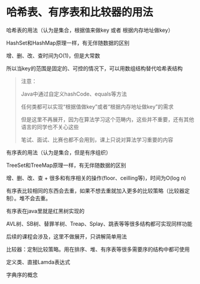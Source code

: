# 哈希表、有序表和比较器的用法

哈希表的用法（认为是集合，根据值来做key 或者 根据内存地址做key）

HashSet和HashMap原理一样，有无伴随数据的区别

增、删、改、查时间为O(1)，但是大常数

所以当key的范围是固定的、可控的情况下，可以用数组结构替代哈希表结构

> 注意：
>
> Java中通过自定义hashCode、equals等方法
>
> 任何类都可以实现“根据值做key”或者“根据内存地址做key”的需求
>
> 但是这里不再展开，因为在算法学习这个范畴内，这些并不重要，还有其他语言的同学也不关心这些
>
> 笔试、面试、比赛也都不会用到，课上只说对算法学习重要的内容

有序表的用法（认为是集合，但是有序组织）

TreeSet和TreeMap原理一样，有无伴随数据的区别

增、删、改、查 + 很多和有序相关的操作(floor、ceilling等)，时间为O(log n)

有序表比较相同的东西会去重，如果不想去重就加入更多的比较策略（比较器定制）。堆不会去重。

有序表在java里就是红黑树实现的

AVL树、SB树、替罪羊树、Treap、Splay、跳表等等很多结构都可实现同样功能

后续的课程会涉及，这里不做展开，只讲解简单用法

比较器：定制比较策略。用在排序、堆、有序表等很多需要序的结构中都可使用

定义类、直接Lamda表达式

字典序的概念
